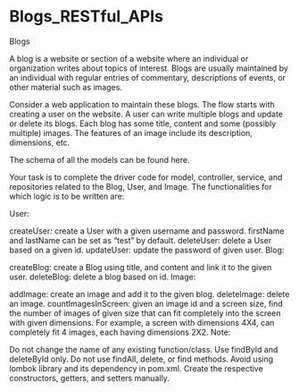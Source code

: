 # Blogs_RESTful_APIs

Blogs

A blog is a website or section of a website where an individual or organization writes about topics of interest. Blogs are usually maintained by an individual with regular entries of commentary, descriptions of events, or other material such as images.

Consider a web application to maintain these blogs. The flow starts with creating a user on the website. A user can write multiple blogs and update or delete its blogs. Each blog has some title, content and some (possibly multiple) images. The features of an image include its description, dimensions, etc.

The schema of all the models can be found here.

Your task is to complete the driver code for model, controller, service, and repositories related to the Blog, User, and Image. The functionalities for which logic is to be written are:

User:

createUser: create a User with a given username and password. firstName and lastName can be set as “test” by default.
deleteUser: delete a User based on a given id.
updateUser: update the password of given user.
Blog:

createBlog: create a Blog using title, and content and link it to the given user.
deleteBlog: delete a blog based on id.
Image:

addImage: create an image and add it to the given blog.
deleteImage: delete an image.
countImagesInScreen: given an image id and a screen size, find the number of images of given size that can fit completely into the screen with given dimensions. For example, a screen with dimensions 4X4, can completely fit 4 images, each having dimensions 2X2.
Note:

Do not change the name of any existing function/class.
Use findById and deleteById only. Do not use findAll, delete, or find methods.
Avoid using lombok library and its dependency in pom.xml. Create the respective constructors, getters, and setters manually.

